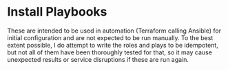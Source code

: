# Install Playbooks
These are intended to be used in automation (Terraform calling Ansible) for initial configuration and are not expected to be run manually.
To the best extent possible, I do attempt to write the roles and plays to be idempotent, but not all of them have been thoroughly tested for that, so it may cause unexpected results or service disruptions if these are run again.